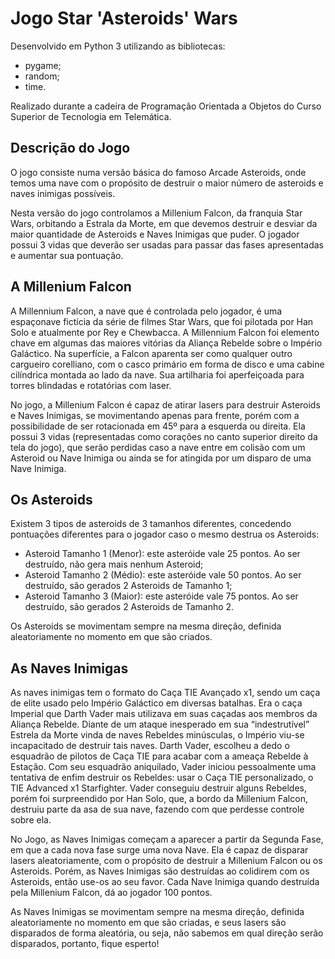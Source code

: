 # Jogo Star 'Asteroids' Wars

Desenvolvido em Python 3 utilizando as bibliotecas:
  - pygame;
  - random;
  - time.

Realizado durante a cadeira de Programação Orientada a Objetos do Curso Superior de Tecnologia em Telemática.

## Descrição do Jogo

O jogo consiste numa versão básica do famoso Arcade Asteroids, onde temos uma nave com o propósito de destruir o maior número de asteroids e naves inimigas possíveis.

Nesta versão do jogo controlamos a Millenium Falcon, da franquia Star Wars, orbitando a Estrala da Morte, em que devemos destruir e desviar da maior quantidade de Asteroids e Naves Inimigas que puder. O jogador possui 3 vidas que deverão ser usadas para passar das fases apresentadas e aumentar sua pontuação.

## A Millenium Falcon

A Millennium Falcon, a nave que é controlada pelo jogador, é uma espaçonave fictícia da série de filmes Star Wars, que foi pilotada por Han Solo e atualmente por Rey e Chewbacca. A Millennium Falcon foi elemento chave em algumas das maiores vitórias da Aliança Rebelde sobre o Império Galáctico. Na superfície, a Falcon aparenta ser como qualquer outro cargueiro corelliano, com o casco primário em forma de disco e uma cabine cilíndrica montada ao lado da nave. Sua artilharia foi aperfeiçoada para torres blindadas e rotatórias com laser.

No jogo, a Millenium Falcon é capaz de atirar lasers para destruir Asteroids e Naves Inimigas, se movimentando apenas para frente, porém com a possibilidade de ser rotacionada em 45º para a esquerda ou direita. Ela possui 3 vidas (representadas como corações no canto superior direito da tela do jogo), que serão perdidas caso a nave entre em colisão com um Asteroid ou Nave Inimiga ou ainda se for atingida por um disparo de uma Nave Inimiga.

## Os Asteroids

Existem 3 tipos de asteroids de 3 tamanhos diferentes, concedendo pontuações diferentes para o jogador caso o mesmo destrua os Asteroids:
  - Asteroid Tamanho 1 (Menor): este asteróide vale 25 pontos. Ao ser destruído, não gera mais nenhum Asteroid;
  - Asteroid Tamanho 2 (Médio): este asteróide vale 50 pontos. Ao ser destruído, são gerados 2 Asteroids de Tamanho 1;
  - Asteroid Tamanho 3 (Maior): este asteróide vale 75 pontos. Ao ser destruído, são gerados 2 Asteroids de Tamanho 2.
  
Os Asteroids se movimentam sempre na mesma direção, definida aleatoriamente no momento em que são criados.

## As Naves Inimigas

As naves inimigas tem o formato do Caça TIE Avançado x1, sendo um caça de elite usado pelo Império Galáctico em diversas batalhas. Era o caça Imperial que Darth Vader mais utilizava em suas caçadas aos membros da Aliança Rebelde. Diante de um ataque inesperado em sua “indestrutível” Estrela da Morte vinda de naves Rebeldes minúsculas, o Império viu-se incapacitado de destruir tais naves. Darth Vader, escolheu a dedo o esquadrão de pilotos de Caça TIE para acabar com a ameaça Rebelde à Estação. Com seu esquadrão aniquilado, Vader iniciou pessoalmente uma tentativa de enfim destruir os Rebeldes: usar o Caça TIE personalizado, o TIE Advanced x1 Starfighter. Vader conseguiu destruir alguns Rebeldes, porém foi surpreendido por Han Solo, que, a bordo da Millenium Falcon, destruiu parte da asa de sua nave, fazendo com que perdesse controle sobre ela.

No Jogo, as Naves Inimigas começam a aparecer a partir da Segunda Fase, em que a cada nova fase surge uma nova Nave. Ela é capaz de disparar lasers aleatoriamente, com o propósito de destruir a Millenium Falcon ou os Asteroids. Porém, as Naves Inimigas são destruídas ao colidirem com os Asteroids, então use-os ao seu favor. Cada Nave Inimiga quando destruída pela Millenium Falcon, dá ao jogador 100 pontos.

As Naves Inimigas se movimentam sempre na mesma direção, definida aleatoriamente no momento em que são criadas, e seus lasers são disparados de forma aleatória, ou seja, não sabemos em qual direção serão disparados, portanto, fique esperto!
